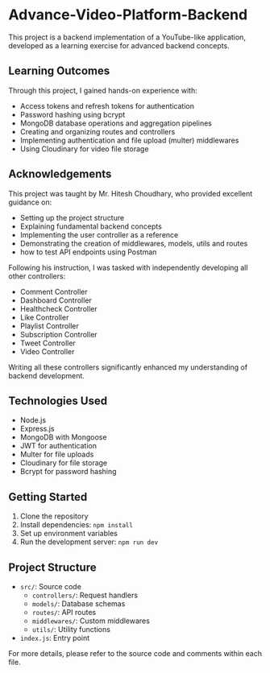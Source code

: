 # Advance-Video-Platform-Backend

This project is a backend implementation of a YouTube-like application, developed as a learning exercise for advanced backend concepts.

## Learning Outcomes

Through this project, I gained hands-on experience with:

- Access tokens and refresh tokens for authentication
- Password hashing using bcrypt
- MongoDB database operations and aggregation pipelines
- Creating and organizing routes and controllers
- Implementing authentication and file upload (multer) middlewares
- Using Cloudinary for video file storage

## Acknowledgements

This project was taught by Mr. Hitesh Choudhary, who provided excellent guidance on:

- Setting up the project structure
- Explaining fundamental backend concepts
- Implementing the user controller as a reference
- Demonstrating the creation of middlewares, models, utils and routes
- how to test API endpoints using Postman

Following his instruction, I was tasked with independently developing all other controllers:
- Comment Controller
- Dashboard Controller
- Healthcheck Controller
- Like Controller   
- Playlist Controller
- Subscription Controller
- Tweet Controller
- Video Controller

Writing all these controllers significantly enhanced my understanding of backend development.

## Technologies Used

- Node.js
- Express.js
- MongoDB with Mongoose
- JWT for authentication
- Multer for file uploads
- Cloudinary for file storage
- Bcrypt for password hashing

## Getting Started

1. Clone the repository
2. Install dependencies: `npm install`
3. Set up environment variables
4. Run the development server: `npm run dev`

## Project Structure

- `src/`: Source code
  - `controllers/`: Request handlers
  - `models/`: Database schemas
  - `routes/`: API routes
  - `middlewares/`: Custom middlewares
  - `utils/`: Utility functions
- `index.js`: Entry point

For more details, please refer to the source code and comments within each file.

